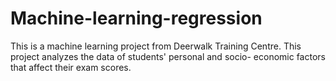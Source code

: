 # Machine-learning-regression
This is a machine learning project from Deerwalk Training Centre.
This project analyzes the data of students' personal and socio- economic factors that affect their exam scores.